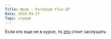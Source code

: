 ```yaml
---
Title: Woob - Paradigm Flux EP
Date: 2010-09-27
Tags: слушаю
---
```


<div class="text"><p>Если кто еще не в курсе, то <a href="http://woob.bandcamp.com/album/paradigm-flux-ep">это</a> стоит заслушать</p></div>